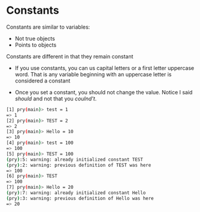 Constants
=========
Constants are similar to variables:
- Not true objects
- Points to objects

Constants are different in that they remain constant

- If you use constants, you can us capital letters or a first letter uppercase
  word. That is any variable beginning with an uppercase letter is considered a
  constant

- Once you set a constant, you should not change the value. Notice I said
  *should* and not that you *coulnd't*.

```bash
[1] pry(main)> test = 1
=> 1
[2] pry(main)> TEST = 2
=> 2
[3] pry(main)> Hello = 10
=> 10
[4] pry(main)> test = 100
=> 100
[5] pry(main)> TEST = 100
(pry):5: warning: already initialized constant TEST
(pry):2: warning: previous definition of TEST was here
=> 100
[6] pry(main)> TEST
=> 100
[7] pry(main)> Hello = 20
(pry):7: warning: already initialized constant Hello
(pry):3: warning: previous definition of Hello was here
=> 20
```
